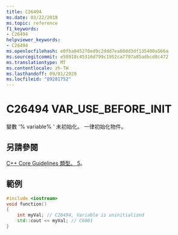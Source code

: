 ```yaml
---
title: C26494
ms.date: 03/22/2018
ms.topic: reference
f1_keywords:
- C26494
helpviewer_keywords:
- C26494
ms.openlocfilehash: e0fba045270ed9c2ddd7ea60dd3df135400a566a
ms.sourcegitcommit: e58918c45316d799c1952ca7797a85adbcd0c472
ms.translationtype: MT
ms.contentlocale: zh-TW
ms.lasthandoff: 09/01/2020
ms.locfileid: "89281752"
---
```

# <a name="c26494-var_use_before_init"></a>C26494 VAR_USE_BEFORE_INIT

變數 '% variable% ' 未初始化。 一律初始化物件。 
## <a name="see-also"></a>另請參閱
[C++ Core Guidelines 類型。 5](https://github.com/isocpp/CppCoreGuidelines/blob/master/CppCoreGuidelines.md#SS-type)。

## <a name="example"></a>範例
```cpp
#include <iostream>
void function()
{
    int myVal; // C26494, Variable is uninitialized
    std::cout << myVal; // C6001
}
```
